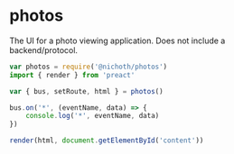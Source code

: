 # photos

The UI for a photo viewing application. Does not include a backend/protocol.

```js
var photos = require('@nichoth/photos')
import { render } from 'preact'

var { bus, setRoute, html } = photos()

bus.on('*', (eventName, data) => {
    console.log('*', eventName, data)
})

render(html, document.getElementById('content'))
```
